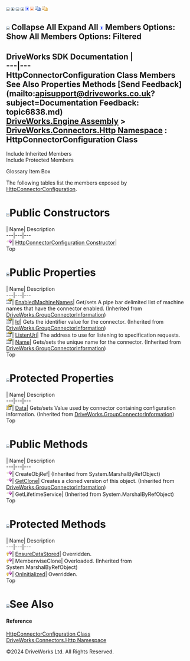 ![](dotnetimages/collapse.gif) ![](dotnetimages/expand.gif) ![](dotnetimages/collapse.gif) ![](dotnetimages/expand.gif) ![](dotnetimages/drpdown.gif) ![](dotnetimages/drpdown_orange.gif) ![](dotnetimages/copycode.gif) ![](dotnetimages/copycodeHighlight.gif)

![](dotnetimages/collapse.gif) Collapse All Expand All ![](dotnetimages/drpdown.gif) Members Options: Show All  Members Options: Filtered   
---  
DriveWorks SDK Documentation  |   
---|---  
HttpConnectorConfiguration Class Members   
See Also Properties Methods [Send Feedback](mailto:apisupport@driveworks.co.uk?subject=Documentation Feedback: topic6838.md)  
[DriveWorks.Engine Assembly](topic2156.md) > [DriveWorks.Connectors.Http Namespace](topic6836.md) : HttpConnectorConfiguration Class  
---  
  
Include Inherited Members    
Include Protected Members  


Glossary Item Box

The following tables list the members exposed by [HttpConnectorConfiguration](topic6838.md).

# ![](dotnetimages/collapse.gif)Public Constructors

| Name| Description  
---|---|---  
![Public Constructor](dotnetimages/publicConstructor.gif)| [HttpConnectorConfiguration Constructor](topic6844.md)|   
Top

# ![](dotnetimages/collapse.gif)Public Properties

| Name| Description  
---|---|---  
![Public Property](dotnetimages/publicProperty.gif)| [EnabledMachineNames](topic3094.md)| Get/sets A pipe bar delimited list of machine names that have the connector enabled. (Inherited from [DriveWorks.GroupConnectorInformation](topic3084.md))  
![Public Property](dotnetimages/publicProperty.gif)| [Id](topic3095.md)| Gets the identifier value for the connector. (Inherited from [DriveWorks.GroupConnectorInformation](topic3084.md))  
![Public Property](dotnetimages/publicProperty.gif)| [ListenUri](topic6847.md)| The address to use for listening to specification requests.   
![Public Property](dotnetimages/publicProperty.gif)| [Name](topic3096.md)| Gets/sets the unique name for the connector. (Inherited from [DriveWorks.GroupConnectorInformation](topic3084.md))  
Top

# ![](dotnetimages/collapse.gif)Protected Properties

| Name| Description  
---|---|---  
![Protected Property](dotnetimages/protectedProperty.gif)| [Data](topic3093.md)| Gets/sets Value used by connector containing configuration information. (Inherited from [DriveWorks.GroupConnectorInformation](topic3084.md))  
Top

# ![](dotnetimages/collapse.gif)Public Methods

| Name| Description  
---|---|---  
![Public Method](dotnetimages/publicMethod.gif)| CreateObjRef|  (Inherited from System.MarshalByRefObject)  
![Public Method](dotnetimages/publicMethod.gif)| [GetClone](topic3091.md)| Creates a cloned version of this object. (Inherited from [DriveWorks.GroupConnectorInformation](topic3084.md))  
![Public Method](dotnetimages/publicMethod.gif)| GetLifetimeService|  (Inherited from System.MarshalByRefObject)  
Top

# ![](dotnetimages/collapse.gif)Protected Methods

| Name| Description  
---|---|---  
![Protected Method](dotnetimages/protectedMethod.gif)| [EnsureDataStored](topic6845.md)| Overridden.   
![Protected Method](dotnetimages/protectedMethod.gif)| MemberwiseClone| Overloaded. (Inherited from System.MarshalByRefObject)  
![Protected Method](dotnetimages/protectedMethod.gif)| [OnInitialized](topic6846.md)| Overridden.   
Top

# ![](dotnetimages/collapse.gif)See Also

#### Reference

[HttpConnectorConfiguration Class](topic6838.md)   
[DriveWorks.Connectors.Http Namespace](topic6836.md)

©2024 DriveWorks Ltd. All Rights Reserved.
